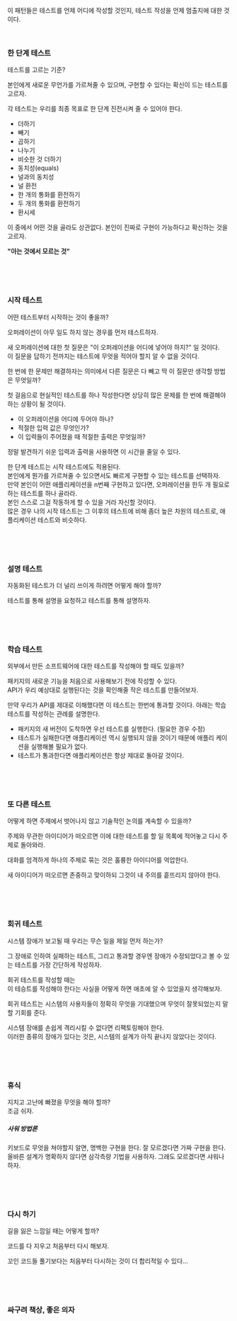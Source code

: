 이 패턴들은 테스트를 언제 어디에 작성할 것인지, 테스트 작성을 언제 멈출지에 대한 것이다.   

<br>

### 한 단계 테스트
테스트를 고르는 기준?  

본인에게 새로운 무언가를 가르쳐줄 수 있으며, 구현할 수 있다는 확신이 드는 테스트를 고르자.  

각 테스트는 우리를 최종 목표로 한 단계 진전시켜 줄 수 있어야 한다. 
- 더하기
- 빼기
- 곱하기
- 나누기
- 비슷한 것 더하기
- 동치성(equals)
- 널과의 동치성
- 널 환전
- 한 개의 통화를 환전하기
- 두 개의 통화를 환전하기
- 환시세

이 중에서 어떤 것을 골라도 상관없다.
본인이 진짜로 구현이 가능하다고 확신하는 것을 고르자.  


**"아는 것에서 모르는 것"**


<br><br><br>

### 시작 테스트
어떤 테스트부터 시작하는 것이 좋을까?  

오퍼레이션이 아무 일도 하지 않는 경우를 먼저 테스트하자.  

새 오퍼레이션에 대한 첫 질문은 "이 오퍼레이션을 어디에 넣어야 하지?" 일 것이다.   
이 질문을 답하기 전까지는 테스트에 무엇을 적어야 할지 알 수 없을 것이다.   

한 번에 한 문제만 해결하자는 의미에서 다른 질문은 다 빼고 딱 이 질문만 생각할 방법은 무엇일까? 

  
첫 걸음으로 현실적인 테스트를 하나 작성한다면 상당히 많은 문제를 한 번에 해결해야하는 상황이 될 것이다.   

- 이 오퍼레이션을 어디에 두어야 하나?
- 적절한 입력 값은 무엇인가?
- 이 입력들이 주어졌을 때 적절한 출력은 무엇일까?


정말 발견하기 쉬운 입력과 출력을 사용하면 이 시간을 줄일 수 있다.   

한 단계 테스트는 시작 테스트에도 적용된다.   
본인에게 뭔가를 가르쳐줄 수 있으면서도 빠르게 구현할 수 있는 테스트를 선택하자.  
만약 본인이 어떤 애플리케이션을 n번째 구현하고 있다면, 오퍼레이션을 한두 개 필요로 하는 테스트를 하나 골라라.   
본인 스스로 그걸 작동하게 할 수 있을 거라 자신할 것이다.   
많은 경우 나의 시작 테스트는 그 이후의 테스트에 비해 좀더 높은 차원의 테스트로, 애플리케이션 테스트와 비슷하다.





<br><br><br>

### 설명 테스트
자동화된 테스트가 더 널리 쓰이게 하려면 어떻게 해야 할까?  

테스트를 통해 설명을 요청하고 테스트를 통해 설명하자.  



<br><br><br>

### 학습 테스트
외부에서 만든 소프트웨어에 대한 테스트를 작성해야 할 때도 있을까?  

패키지의 새로운 기능을 처음으로 사용해보기 전에 작성할 수 있다.   
API가 우리 예상대로 실행된다는 것을 확인해줄 작은 테스트를 만들어보자.


만약 우리가 API를 제대로 이해했다면 이 테스트는 한번에 통과할 것이다. 아래는 학습 테스트를 작성하는 관례를 설명한다. 

- 패키지의 새 버전이 도착하면 우선 테스트를 실행한다. (필요한 경우 수정)
- 테스트가 실패한다면 애플리케이션 역시 실행되지 않을 것이기 때문에 애플리 케이션을 실행해볼 필요가 없다.
- 테스트가 통과한다면 애플리케이션은 항상 제대로 돌아갈 것이다.


<br><br><br>

### 또 다른 테스트
어떻게 하면 주제에서 벗어나지 않고 기술적인 논의를 계속할 수 있을까?  

주제와 무관한 아이디어가 떠오르면 이에 대한 테스트를 할 일 목록에 적어놓고 다시 주제로 돌아와라. 

대화를 엄격하게 하나의 주제로 묶는 것은 훌륭한 아이디어를 억압한다.   

새 아이디어가 떠오르면 존중하고 맞이하되 그것이 내 주의를 흩뜨리지 않아야 한다.



<br><br><br>

### 회귀 테스트
시스템 장애가 보고될 때 우리는 무슨 일을 제일 먼저 하는가?  

그 장애로 인하여 실패하는 테스트, 
그리고 통과할 경우엔 장애가 수정되었다고 볼 수 있는 테스트를 가장 간단하게 작성하자.  

회귀 테스트를 작성할 때는  
이 테승트를 작성해야 한다는 사실을 어떻게 하면 애초에 알 수 있었을지 생각해보자.    

회귀 테스트는 시스템의 사용자들이 정확히 무엇을 기대했으며 무엇이 잘못되었는지 말할 기회를 준다.

시스템 장애를 손쉽게 격리시킬 수 없다면 리팩토링해야 한다.   
이러한 종류의 장애가 있다는 것은, 시스템의 설계가 아직 끝나지 않았다는 것이다. 


<br><br><br>

### 휴식
지치고 고난에 빠졌을 무엇을 해야 할까?  
조금 쉬자.  

##### 사워 방법론 
키보드로 무엇을 쳐야할지 알면, 명백한 구현을 한다.
잘 모르겠다면 가짜 구현을 한다. 
올바른 설계가 명확하지 않다면 삼각측량 기법을 사용하자.
그래도 모르겠다면 샤워나 하자.


<br><br><br>

### 다시 하기
길을 잃은 느낌일 때는 어떻게 할까?

코드를 다 지우고 처음부터 다시 해보자.  

꼬인 코드들 풀기보다는 처음부터 다시하는 것이 더 합리적일 수 있다...  


<br><br><br>

### 싸구려 책상, 좋은 의자

